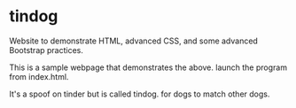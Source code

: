 # tindog
Website to demonstrate HTML, advanced CSS, and some advanced Bootstrap practices.

This is a sample webpage that demonstrates the above. launch the program from index.html.

It's a spoof on tinder but is called tindog. for dogs to match other dogs.
